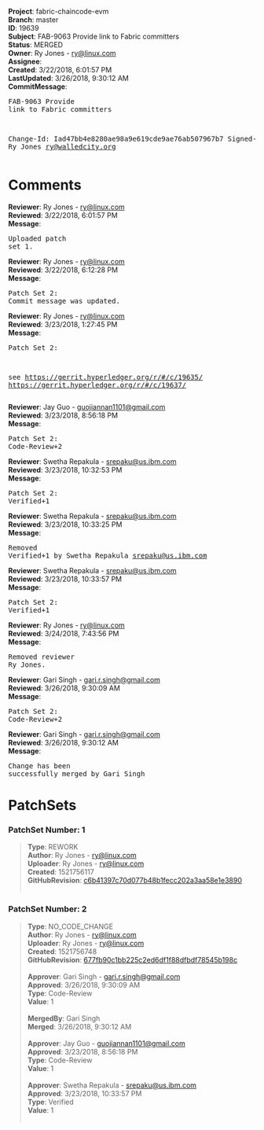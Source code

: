 <strong>Project</strong>: fabric-chaincode-evm<br><strong>Branch</strong>: master<br><strong>ID</strong>: 19639<br><strong>Subject</strong>: FAB-9063 Provide link to Fabric committers<br><strong>Status</strong>: MERGED<br><strong>Owner</strong>: Ry Jones - ry@linux.com<br><strong>Assignee</strong>:<br><strong>Created</strong>: 3/22/2018, 6:01:57 PM<br><strong>LastUpdated</strong>: 3/26/2018, 9:30:12 AM<br><strong>CommitMessage</strong>:<br><pre>FAB-9063 Provide link to Fabric committers

Change-Id: Iad47bb4e8280ae98a9e619cde9ae76ab507967b7
Signed-off-by: Ry Jones <ry@walledcity.org>
</pre><h1>Comments</h1><strong>Reviewer</strong>: Ry Jones - ry@linux.com<br><strong>Reviewed</strong>: 3/22/2018, 6:01:57 PM<br><strong>Message</strong>: <pre>Uploaded patch set 1.</pre><strong>Reviewer</strong>: Ry Jones - ry@linux.com<br><strong>Reviewed</strong>: 3/22/2018, 6:12:28 PM<br><strong>Message</strong>: <pre>Patch Set 2: Commit message was updated.</pre><strong>Reviewer</strong>: Ry Jones - ry@linux.com<br><strong>Reviewed</strong>: 3/23/2018, 1:27:45 PM<br><strong>Message</strong>: <pre>Patch Set 2:

see https://gerrit.hyperledger.org/r/#/c/19635/ https://gerrit.hyperledger.org/r/#/c/19637/</pre><strong>Reviewer</strong>: Jay Guo - guojiannan1101@gmail.com<br><strong>Reviewed</strong>: 3/23/2018, 8:56:18 PM<br><strong>Message</strong>: <pre>Patch Set 2: Code-Review+2</pre><strong>Reviewer</strong>: Swetha Repakula - srepaku@us.ibm.com<br><strong>Reviewed</strong>: 3/23/2018, 10:32:53 PM<br><strong>Message</strong>: <pre>Patch Set 2: Verified+1</pre><strong>Reviewer</strong>: Swetha Repakula - srepaku@us.ibm.com<br><strong>Reviewed</strong>: 3/23/2018, 10:33:25 PM<br><strong>Message</strong>: <pre>Removed Verified+1 by Swetha Repakula <srepaku@us.ibm.com>
</pre><strong>Reviewer</strong>: Swetha Repakula - srepaku@us.ibm.com<br><strong>Reviewed</strong>: 3/23/2018, 10:33:57 PM<br><strong>Message</strong>: <pre>Patch Set 2: Verified+1</pre><strong>Reviewer</strong>: Ry Jones - ry@linux.com<br><strong>Reviewed</strong>: 3/24/2018, 7:43:56 PM<br><strong>Message</strong>: <pre>Removed reviewer Ry Jones.</pre><strong>Reviewer</strong>: Gari Singh - gari.r.singh@gmail.com<br><strong>Reviewed</strong>: 3/26/2018, 9:30:09 AM<br><strong>Message</strong>: <pre>Patch Set 2: Code-Review+2</pre><strong>Reviewer</strong>: Gari Singh - gari.r.singh@gmail.com<br><strong>Reviewed</strong>: 3/26/2018, 9:30:12 AM<br><strong>Message</strong>: <pre>Change has been successfully merged by Gari Singh</pre><h1>PatchSets</h1><h3>PatchSet Number: 1</h3><blockquote><strong>Type</strong>: REWORK<br><strong>Author</strong>: Ry Jones - ry@linux.com<br><strong>Uploader</strong>: Ry Jones - ry@linux.com<br><strong>Created</strong>: 1521756117<br><strong>GitHubRevision</strong>: [c6b41397c70d077b48b1fecc202a3aa58e1e3890](https://github.com/hyperledger/fabric-chaincode-evm/commit/c6b41397c70d077b48b1fecc202a3aa58e1e3890)<br><br></blockquote><h3>PatchSet Number: 2</h3><blockquote><strong>Type</strong>: NO_CODE_CHANGE<br><strong>Author</strong>: Ry Jones - ry@linux.com<br><strong>Uploader</strong>: Ry Jones - ry@linux.com<br><strong>Created</strong>: 1521756748<br><strong>GitHubRevision</strong>: [677fb90c1bb225c2ed6df1f88dfbdf78545b198c](https://github.com/hyperledger/fabric-chaincode-evm/commit/677fb90c1bb225c2ed6df1f88dfbdf78545b198c)<br><br><strong>Approver</strong>: Gari Singh - gari.r.singh@gmail.com<br><strong>Approved</strong>: 3/26/2018, 9:30:09 AM<br><strong>Type</strong>: Code-Review<br><strong>Value</strong>: 1<br><br><strong>MergedBy</strong>: Gari Singh<br><strong>Merged</strong>: 3/26/2018, 9:30:12 AM<br><br><strong>Approver</strong>: Jay Guo - guojiannan1101@gmail.com<br><strong>Approved</strong>: 3/23/2018, 8:56:18 PM<br><strong>Type</strong>: Code-Review<br><strong>Value</strong>: 1<br><br><strong>Approver</strong>: Swetha Repakula - srepaku@us.ibm.com<br><strong>Approved</strong>: 3/23/2018, 10:33:57 PM<br><strong>Type</strong>: Verified<br><strong>Value</strong>: 1<br><br></blockquote>